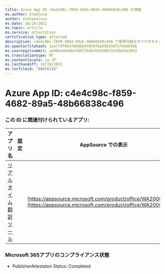 ```yaml
---
title: Azure App ID c4e4c98c-f859-4682-89a5-48b66838c496 の情報
ms.author: elmalova
author: elenamalova
ms.date: 10/18/2021
ms.topic: article
ms.service: attestation
certification_type: attested
description: c4e4c98c-f859-4682-89a5-48b66838c496 で使用可能なすべてのセキュリティおよびコンプライアンス情報。
ms.openlocfilehash: 1aa779f06476d9bbdf0f8f6a69b19df2f9eb63b6
ms.sourcegitcommit: ae9bbad444b4786735dbf63e50073d10b5da3852
ms.translationtype: MT
ms.contentlocale: ja-JP
ms.lasthandoff: 10/19/2021
ms.locfileid: "60476110"
---
```

# <a name="azure-app-id-c4e4c98c-f859-4682-89a5-48b66838c496"></a>Azure App ID: c4e4c98c-f859-4682-89a5-48b66838c496


### <a name="apps-associated-with-this-id"></a>この ID に関連付けられているアプリ:
| **アプリ名** | **認定** | **AppSource での表示** |
|--------------|---------------|-----------------------|
| [リアルタイム翻訳ツール](https://docs.microsoft.com/microsoft-365-app-certification/forward/WA200002171) |  | [https://appsource.microsoft.com/product/office/WA200002171](https://appsource.microsoft.com/product/office/WA200002171) |

### <a name="microsoft-365-app-compliance-status"></a>Microsoft 365アプリのコンプライアンス状態
- PublisherAttestaton Status: Completed
